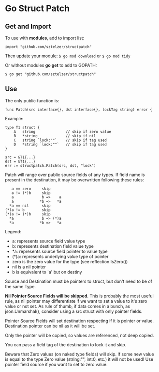 # Go Struct Patch

## Get and Import
To use with **modules**, add to import list:
```
import "github.com/sztelzer/structpatch"
```
Then update your module:
`$ go mod download` or `$ go mod tidy`

Or without modules **go get** to add to GOPATH:
```
$ go get "github.com/sztelzer/structpatch"
```

## Use
The only public function is:
```
func Patch(src interface{}, dst interface{}, lockTag string) error {
```

Example:
```
type T1 struct {
	A	string              // skip if zero value
	B	*string             // skip if nil
	C	string `lock:""`    // skip if tag used
	D	*string `lock:""`   // skip if tag used
}

src = &T1{...}
dst = &T1{...}
err := structpatch.Patch(src, dst, "lock")
```

Patch will range over public source fields of any types. If field name is present in the destination, it may be overwritten following these rules:

```
   a == zero	 skip
   a != (*)b	 skip
   a 	         b =>    a
   a            *b =>   *a
  *a == nil      skip
(*)a != b        skip
(*)a != (*)b     skip
  *a             b => (*)a
  *a           	*b =>   *a
```
Legend:
- a: represents source field value type
- b: represents destination field value type
- \*a: represents source field pointer to value type
- (\*)a: represents underlying value type of pointer
- zero is the zero value for the type (see reflection.IsZero())
- nil is a nil pointer
- b is equivalent to 'a' but on destiny

Source and Destination must be pointers to struct, but don't need to be of the same Type.

**Nil Pointer Source Fields will be skipped.** This is probably the most useful rule, as nil pointer may differentiate if we want to set a value to it's zero value or not set. As rule of thumb, if data comes in a bunch, as json.Unmarshal(), consider using a src struct with only pointer fields.

Pointer Source Fields will set destination respecting if it is pointer or value. Destination pointer can be nil as it will be set.

Only the pointer will be copied, so values are referenced, not deep copied.

You can pass a field tag of the destination to lock it and skip.

Beware that Zero values (on naked type fields) will skip. If some new value is equal to the type Zero value (string:"", int:0, etc.) it will not be used! Use pointer field source if you want to set to zero value.